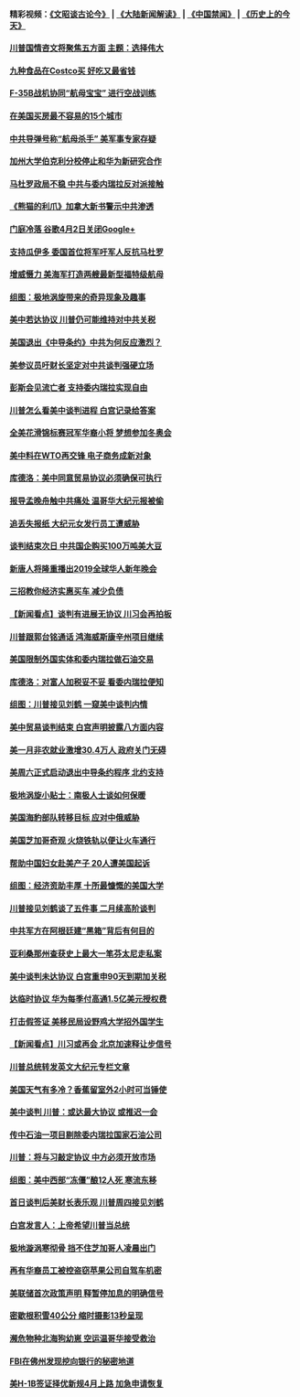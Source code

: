 #### 精彩视频：[《文昭谈古论今》](https://github.com/gfw-breaker/wenzhao) | [《大陆新闻解读》](https://github.com/gfw-breaker/ntdtv-comedy) | [《中国禁闻》](https://github.com/gfw-breaker/ntdtv-news) | [《历史上的今天》](https://github.com/gfw-breaker/today-in-history) 

#### [川普国情咨文将聚焦五方面 主题：选择伟大](../pages/nsc412/n11021501.md?t=02031230) 

#### [九种食品在Costco买 好吃又最省钱](../pages/nsc412/n11013272.md?t=02031230) 

#### [F-35B战机协同“航母宝宝” 进行空战训练](../pages/nsc412/n11020866.md?t=02031230) 

#### [在美国买房最不容易的15个城市](../pages/nsc412/n11019708.md?t=02031230) 

#### [中共导弹号称“航母杀手” 美军事专家存疑](../pages/nsc412/n11021488.md?t=02031230) 

#### [加州大学伯克利分校停止和华为新研究合作](../pages/nsc412/n11021086.md?t=02031230) 

#### [马杜罗政局不稳 中共与委内瑞拉反对派接触](../pages/nsc412/n11020719.md?t=02031230) 

#### [《熊猫的利爪》加拿大新书警示中共渗透](../pages/nsc412/n11020739.md?t=02031230) 

#### [门庭冷落 谷歌4月2日关闭Google+](../pages/nsc412/n11020806.md?t=02031230) 

#### [支持瓜伊多 委国首位将军吁军人反抗马杜罗](../pages/nsc412/n11020776.md?t=02031230) 

#### [增威慑力 美海军打造两艘最新型福特级航母](../pages/nsc412/n11020744.md?t=02031230) 

#### [组图：极地涡旋带来的奇异现象及趣事](../pages/nsc412/n11020731.md?t=02031230) 

#### [美中若达协议 川普仍可能维持对中共关税](../pages/nsc412/n11020625.md?t=02031230) 

#### [美国退出《中导条约》中共为何反应激烈？](../pages/nsc412/n11020569.md?t=02031230) 

#### [美参议员吁财长坚定对中共谈判强硬立场](../pages/nsc412/n11020440.md?t=02031230) 

#### [彭斯会见流亡者 支持委内瑞拉实现自由](../pages/nsc412/n11020031.md?t=02031230) 

#### [川普怎么看美中谈判进程 白宫记录给答案](../pages/nsc412/n11019682.md?t=02031230) 

#### [全美花滑锦标赛冠军华裔小将  梦想参加冬奥会](../pages/nsc412/n11019761.md?t=02031230) 

#### [美中料在WTO再交锋 电子商务成新对象](../pages/nsc412/n11018959.md?t=02031230) 

#### [库德洛：美中同意贸易协议必须确保可执行](../pages/nsc412/n11019036.md?t=02031230) 

#### [报导孟晚舟触中共痛处 温哥华大纪元报被偷](../pages/nsc412/n11019232.md?t=02031230) 

#### [追丢失报纸 大纪元女发行员工遭威胁](../pages/nsc412/n11019384.md?t=02031230) 

#### [谈判结束次日 中共国企购买100万吨美大豆](../pages/nsc412/n11019167.md?t=02031230) 

#### [新唐人将隆重播出2019全球华人新年晚会](../pages/nsc412/n11016043.md?t=02031230) 

#### [三招教你经济实惠买车 减少负债](../pages/nsc412/n11018732.md?t=02031230) 

#### [【新闻看点】谈判有进展无协议 川习会再拍板](../pages/nsc412/n11018718.md?t=02031230) 

#### [川普跟郭台铭通话 鸿海威斯康辛州项目继续](../pages/nsc412/n11018841.md?t=02031230) 

#### [美国限制外国实体和委内瑞拉做石油交易](../pages/nsc412/n11018353.md?t=02031230) 

#### [库德洛：对富人加税妥不妥 看委内瑞拉便知](../pages/nsc412/n11018735.md?t=02031230) 

#### [组图：川普接见刘鹤 一窥美中谈判内情](../pages/nsc412/n11018301.md?t=02031230) 

#### [美中贸易谈判结束 白宫声明披露八方面内容](../pages/nsc412/n11018681.md?t=02031230) 

#### [美一月非农就业激增30.4万人 政府关门无碍](../pages/nsc412/n11018450.md?t=02031230) 

#### [美周六正式启动退出中导条约程序 北约支持](../pages/nsc412/n11018405.md?t=02031230) 

#### [极地涡旋小贴士：南极人士谈如何保暖](../pages/nsc412/n11017984.md?t=02031230) 

#### [美国海豹部队转移目标 应对中俄威胁](../pages/nsc412/n11017801.md?t=02031230) 

#### [美国芝加哥奇观 火烧铁轨以便让火车通行](../pages/nsc412/n11017196.md?t=02031230) 

#### [帮助中国妇女赴美产子 20人遭美国起诉](../pages/nsc412/n11017068.md?t=02031230) 

#### [组图：经济资助丰厚 十所最慷慨的美国大学](../pages/nsc412/n11016519.md?t=02031230) 

#### [川普接见刘鹤谈了五件事 二月续高阶谈判](../pages/nsc412/n11016767.md?t=02031230) 

#### [中共军方在阿根廷建“黑箱”背后有何目的](../pages/nsc412/n11016689.md?t=02031230) 

#### [亚利桑那州查获史上最大一笔芬太尼走私案](../pages/nsc412/n11016442.md?t=02031230) 

#### [美中谈判未达协议 白宫重申90天到期加关税](../pages/nsc412/n11016604.md?t=02031230) 

#### [达临时协议 华为每季付高通1.5亿美元授权费](../pages/nsc412/n11016503.md?t=02031230) 

#### [打击假签证 美移民局设野鸡大学招外国学生](../pages/nsc412/n11016378.md?t=02031230) 

#### [【新闻看点】川习或再会 北京加速释让步信号](../pages/nsc412/n11016108.md?t=02031230) 

#### [川普总统转发英文大纪元专栏文章](../pages/nsc412/n11016258.md?t=02031230) 

#### [美国天气有多冷？香蕉留室外2小时可当锤使](../pages/nsc412/n11016264.md?t=02031230) 

#### [美中谈判 川普：或达最大协议 或推迟一会](../pages/nsc412/n11016270.md?t=02031230) 

#### [传中石油一项目剔除委内瑞拉国家石油公司](../pages/nsc412/n11015982.md?t=02031230) 

#### [川普：将与习敲定协议 中方必须开放市场](../pages/nsc412/n11015814.md?t=02031230) 

#### [组图：美中西部“冻僵”酿12人死 寒流东移](../pages/nsc412/n11015675.md?t=02031230) 

#### [首日谈判后美财长表乐观 川普周四接见刘鹤](../pages/nsc412/n11015436.md?t=02031230) 

#### [白宫发言人：上帝希望川普当总统](../pages/nsc412/n11015016.md?t=02031230) 

#### [极地漩涡寒彻骨 挡不住芝加哥人凌晨出门](../pages/nsc412/n11014521.md?t=02031230) 

#### [再有华裔员工被控盗窃苹果公司自驾车机密](../pages/nsc412/n11014629.md?t=02031230) 

#### [美联储首次政策声明 释暂停加息的明确信号](../pages/nsc412/n11013829.md?t=02031230) 

#### [密歇根积雪40公分 缩时摄影13秒呈现](../pages/nsc412/n11014064.md?t=02031230) 

#### [濒危物种北海狗幼崽 空运温哥华接受救治](../pages/nsc412/n11014164.md?t=02031230) 

#### [FBI在佛州发现挖向银行的秘密地道](../pages/nsc412/n11013871.md?t=02031230) 

#### [美H-1B签证择优新规4月上路 加急申请恢复](../pages/nsc412/n11013875.md?t=02031230) 

